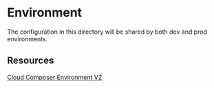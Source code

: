 # Environment

The configuration in this directory will be shared by both dev and prod environments.

## Resources

[Cloud Composer Environment V2](https://github.com/terraform-google-modules/terraform-google-composer/tree/master/modules/create_environment_v2)